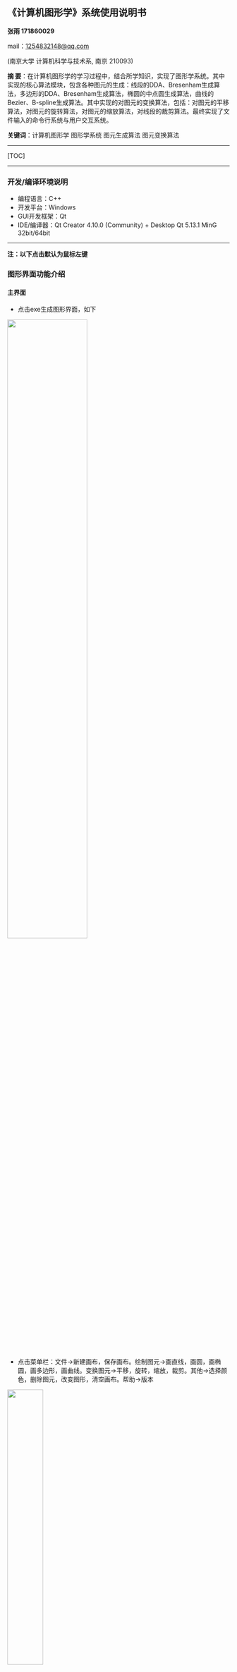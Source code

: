 
## 《计算机图形学》系统使用说明书

**张雨 171860029**

mail：1254832148@qq.com

(南京大学 计算机科学与技术系, 南京  210093)

**摘 要**：在计算机图形学的学习过程中，结合所学知识，实现了图形学系统。其中实现的核心算法模块，包含各种图元的生成：线段的DDA、Bresenham生成算法，多边形的DDA、Bresenham生成算法，椭圆的中点圆生成算法，曲线的Bezier、B-spline生成算法。其中实现的对图元的变换算法，包括：对图元的平移算法，对图元的旋转算法，对图元的缩放算法，对线段的裁剪算法。最终实现了文件输入的命令行系统与用户交互系统。

**关键词**：计算机图形学 图形学系统 图元生成算法 图元变换算法


---

[TOC]

---

### 开发/编译环境说明

- 编程语言：C++
- 开发平台：Windows
- GUI开发框架：Qt
- IDE/编译器：Qt Creator 4.10.0 (Community) + Desktop Qt 5.13.1 MinG 32bit/64bit

---

**注：以下点击默认为鼠标左键**

### 图形界面功能介绍

#### **主界面**
- 点击exe生成图形界面，如下  
<img src="reportImg/1.PNG" width = 60% height = 60% >  

- 点击菜单栏：文件→新建画布，保存画布。绘制图元→画直线，画圆，画椭圆，画多边形，画曲线。变换图元→平移，旋转，缩放，裁剪。其他→选择颜色，删除图元，改变图形，清空画布。帮助→版本  
<img src="reportImg/2.PNG" width = 40% height = 40%>

#### **多窗口新建画布**
- 点击第一个工具栏从左到右第一个“新建”图标，开始新建画布

- 画布大小设置：在点击新建后出现询问框，输入画布的长宽设置，界面如下。输入的长宽在100-1000范围内，则新建画布成功；否则弹出错误信息，新建画布失败

- 点击相应的窗口，即可实现窗口之间的切换

- 演示gif如下  
<img src="reportImg/1.gif" width = 60% height = 60%>

#### **保存画布**
- 概述：点击工具栏左起第二个图标，会自动弹出保存界面
- 保存当前图片为.bmp格式如下  
<img src="reportImg/3.png" width = 40% height = 40%>

#### **关闭窗口**
- 点击每个窗口的右上角，即可关闭该窗口。
- 演示gif如下  
<img src="reportImg/3.gif" width = 60% height = 60%>

#### **图元的生成**

##### **直线的生成**
- 首先选择算法，然后绘制直线
- 绘制直线的方式为拖出直线，即一直按着，到合适处释放，直线生成
- 演示gif如下  
<img src="reportImg/4.gif" width = 60% height = 60%>

##### **圆/椭圆的生成**
- 绘制圆/椭圆的方式为拖出圆/椭圆，即一直按着，到合适处释放，圆/椭圆生成
- 演示gif如下  
<img src="reportImg/5.gif" width = 60% height = 60%>

##### **多边形的生成**
- 首先选择算法
- 多边形的每一边的生成为拖出直线，即一直按着，到合适处释放，多边形一边生成
- 绘制结束时，可以点击右键，或者双击，绘制完成（建议右键，因为在Qt中，双击必定触发单击，虽然做了一些处理，但是仍然建议右键，避免隐藏的bug）
- 演示gif如下  
<img src="reportImg/6.gif" width = 60% height = 60%> 

##### **曲线的生成**
- 首先选择算法
- 曲线控制多边形的每一边的生成为拖出直线，即一直按着，到合适处释放，曲线控制多边形的一边生成，由此生成曲线
- 绘制结束时，可以点击右键，绘制完成
- 演示gif如下  
<img src="reportImg/7.gif" width = 60% height = 60%> 

#### **图元的变换**

##### **平移**
- 点击平移图标
- 选中图元的红色控制点，拖动，直到合适的位置释放，平移完成
- 演示gif如下  
<img src="reportImg/8.gif" width = 60% height = 60%> 

##### **旋转**
- 点击旋转图标
- 首先选中一点，作为旋转中心，该点为绿色的。然后选中某个图元控制点。拖拉控制，即可旋转。
- 演示gif如下  
<img src="reportImg/9.gif" width = 60% height = 60%> 

##### **缩放**
- 点击缩放图标
- 首先选中一点，作为缩放中心，该点为绿色的。然后选中某个图元控制点。拖拉控制，即可缩放。
- 演示gif如下  
<img src="reportImg/10.gif" width = 60% height = 60%> 

##### **裁剪**
- 点击裁剪图标
- 首先选择直线，通过选中控制点选中，。然后选中某个图元控制点。拖拉控制生成裁剪的矩形窗口，即可缩放。
- 演示gif如下  
<img src="reportImg/11.gif" width = 60% height = 60%>    

#### **设置画笔颜色**
- 点击工具栏彩色块的图标，可以选择画出图形的颜色
- 演示gif如下  
<img src="reportImg/12.gif" width = 60% height = 60%>  

#### **删除图元**
- 点击删除图元图标
- 首先选中图元，选中图元的控制点会变成绿色，然后右键，图元被删除。
- 演示gif如下  
<img src="reportImg/13.gif" width = 60% height = 60%>

#### **修改图元**
- 选中图元，然后就会显示改图元的所有控制点。
- 此时可以拖动每个图元的控制点，改变图元的形状。
- 点击右键，表示当前图元修改结束
- 演示gif如下  
<img src="reportImg/14.gif" width = 60% height = 60%> 

#### **清空画布**
- 点击最后一个“清空画布”的图标
- 演示gif如下  
<img src="reportImg/2.gif" width = 60% height = 60%>

#### **获取程序相关信息**
- 点击帮助 → 版本，弹出关于本程序的基本信息
- 效果如下  
<img src="reportImg/4.PNG" width = 20% height = 20%>

--- 

### 命令行功能介绍

#### **输入运行的程序**
- arg1为读取文件的位置
- arg2为输出文件的位置
- 如下图所示  
<img src="reportImg/7.PNG" width = 100% height = 100%>

#### **运行结果如下**
- 在相应的文件夹中得到了相应的结果
<img src="reportImg/6.PNG" width = 100% height = 100%>